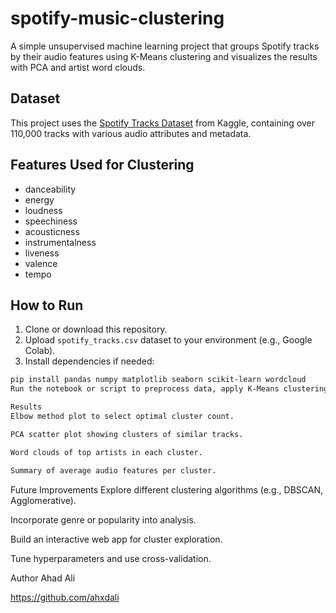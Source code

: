 # spotify-music-clustering

A simple unsupervised machine learning project that groups Spotify tracks by their audio features using K-Means clustering and visualizes the results with PCA and artist word clouds.

## Dataset

This project uses the [Spotify Tracks Dataset](https://www.kaggle.com/datasets/maharshipandya/-spotify-tracks-dataset) from Kaggle, containing over 110,000 tracks with various audio attributes and metadata.

## Features Used for Clustering

- danceability  
- energy  
- loudness  
- speechiness  
- acousticness  
- instrumentalness  
- liveness  
- valence  
- tempo  

## How to Run

1. Clone or download this repository.  
2. Upload `spotify_tracks.csv` dataset to your environment (e.g., Google Colab).  
3. Install dependencies if needed:

```bash
pip install pandas numpy matplotlib seaborn scikit-learn wordcloud
Run the notebook or script to preprocess data, apply K-Means clustering, reduce dimensionality with PCA, and generate visualizations.

Results
Elbow method plot to select optimal cluster count.

PCA scatter plot showing clusters of similar tracks.

Word clouds of top artists in each cluster.

Summary of average audio features per cluster.
```
Future Improvements
Explore different clustering algorithms (e.g., DBSCAN, Agglomerative).

Incorporate genre or popularity into analysis.

Build an interactive web app for cluster exploration.

Tune hyperparameters and use cross-validation.

Author
Ahad Ali

https://github.com/ahxdali
